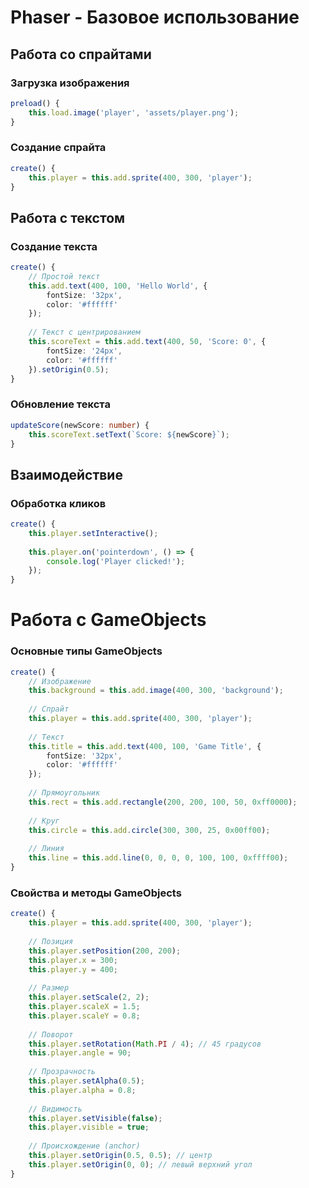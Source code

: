 # Phaser - Базовое использование

## Работа со спрайтами

### Загрузка изображения
```typescript
preload() {
    this.load.image('player', 'assets/player.png');
}
```

### Создание спрайта
```typescript
create() {
    this.player = this.add.sprite(400, 300, 'player');
}
```

## Работа с текстом

### Создание текста
```typescript
create() {
    // Простой текст
    this.add.text(400, 100, 'Hello World', { 
        fontSize: '32px', 
        color: '#ffffff' 
    });
    
    // Текст с центрированием
    this.scoreText = this.add.text(400, 50, 'Score: 0', {
        fontSize: '24px',
        color: '#ffffff'
    }).setOrigin(0.5);
}
```

### Обновление текста
```typescript
updateScore(newScore: number) {
    this.scoreText.setText(`Score: ${newScore}`);
}
```

## Взаимодействие

### Обработка кликов
```typescript
create() {
    this.player.setInteractive();
    
    this.player.on('pointerdown', () => {
        console.log('Player clicked!');
    });
}
```

# Работа с GameObjects

### Основные типы GameObjects
```typescript
create() {
    // Изображение
    this.background = this.add.image(400, 300, 'background');
    
    // Спрайт
    this.player = this.add.sprite(400, 300, 'player');
    
    // Текст
    this.title = this.add.text(400, 100, 'Game Title', { 
        fontSize: '32px', 
        color: '#ffffff' 
    });
    
    // Прямоугольник
    this.rect = this.add.rectangle(200, 200, 100, 50, 0xff0000);
    
    // Круг
    this.circle = this.add.circle(300, 300, 25, 0x00ff00);
    
    // Линия
    this.line = this.add.line(0, 0, 0, 0, 100, 100, 0xffff00);
}
```

### Свойства и методы GameObjects
```typescript
create() {
    this.player = this.add.sprite(400, 300, 'player');
    
    // Позиция
    this.player.setPosition(200, 200);
    this.player.x = 300;
    this.player.y = 400;
    
    // Размер
    this.player.setScale(2, 2);
    this.player.scaleX = 1.5;
    this.player.scaleY = 0.8;
    
    // Поворот
    this.player.setRotation(Math.PI / 4); // 45 градусов
    this.player.angle = 90;
    
    // Прозрачность
    this.player.setAlpha(0.5);
    this.player.alpha = 0.8;
    
    // Видимость
    this.player.setVisible(false);
    this.player.visible = true;
    
    // Происхождение (anchor)
    this.player.setOrigin(0.5, 0.5); // центр
    this.player.setOrigin(0, 0); // левый верхний угол
}
```